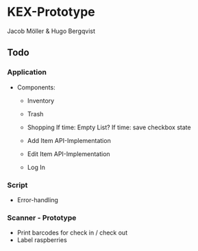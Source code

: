 # KEX-Prototype

Jacob Möller & Hugo Bergqvist


## Todo


### Application

- Components:
	- Inventory

	- Trash

	- Shopping
			If time: Empty List?
			If time: save checkbox state

	- Add Item
			API-Implementation

	- Edit Item
			API-Implementation

	- Log In

### Script
- Error-handling

### Scanner - Prototype
- Print barcodes for check in / check out
- Label raspberries

